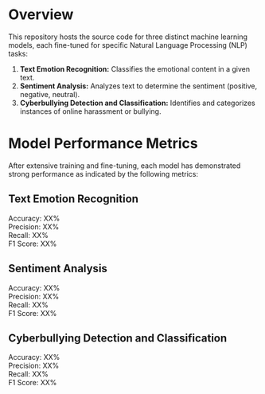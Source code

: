# Overview
This repository hosts the source code for three distinct machine learning models, each fine-tuned for specific Natural Language Processing (NLP) tasks:

1. **Text Emotion Recognition:** Classifies the emotional content in a given text.
2. **Sentiment Analysis:** Analyzes text to determine the sentiment (positive, negative, neutral).
3. **Cyberbullying Detection and Classification:** Identifies and categorizes instances of online harassment or bullying.

# Model Performance Metrics
After extensive training and fine-tuning, each model has demonstrated strong performance as indicated by the following metrics:

## Text Emotion Recognition

Accuracy: XX%  
Precision: XX%  
Recall: XX%  
F1 Score: XX%   

## Sentiment Analysis

Accuracy: XX%  
Precision: XX%  
Recall: XX%  
F1 Score: XX%  

## Cyberbullying Detection and Classification

Accuracy: XX%  
Precision: XX%  
Recall: XX%  
F1 Score: XX%  

